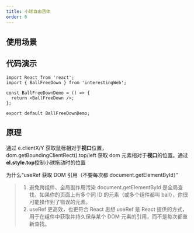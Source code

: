 ```yaml
---
title: 小球自由落体
order: 6
---
```


## 使用场景

## 代码演示

```tsx
import React from 'react';
import { BallFreeDown } from 'interestingWeb';

const BallFreeDownDemo = () => {
  return <BallFreeDown />;
};

export default BallFreeDownDemo;
```

## 原理

通过 e.clientX/Y 获取鼠标相对于**视口**位置，dom.getBoundingClientRect().top/left 获取 dom 元素相对于**视口**的位置。通过**el.style.top**控制小球拖动时的位置

为什么“useRef 获取 DOM 引用（不要每次都 document.getElementById）”

> 1.  避免跨组件、全局副作用污染
>     document.getElementById 是全局查找，如果你的页面上有多个同 ID 的元素（或多个组件都叫 ball），你很可能操作到了错误的元素。
> 2.  useRef 更高效，也更符合 React 思想
>     useRef 是 React 提供的方式，用于在组件中获取并持久保存某个 DOM 元素的引用，而不是每次都重新查找。
